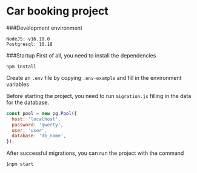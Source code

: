 # Car booking project

###Development environment

```
NodeJS: v16.10.0
Postgresql: 10.18
```

###Startup
First of all, you need to install the dependencies

```
npm install
```

Create an `.env` file by copying `.env-example` and fill in the environment variables

Before starting the project, you need to run `migration.js` filling in the data for the database.

```javascript
const pool = new pg.Pool({
  host: 'localhost',
  password: 'qwerty',
  user: 'user',
  database: 'db_name',
});
```

After successful migrations, you can run the project with the command

```
$npm start
```
